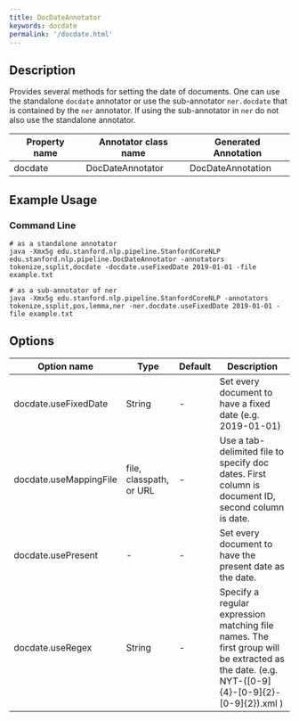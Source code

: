 ```yaml
---
title: DocDateAnnotator 
keywords: docdate
permalink: '/docdate.html'
---
```


## Description

Provides several methods for setting the date of documents. One can use the standalone `docdate` annotator
or use the sub-annotator `ner.docdate` that is contained by the `ner` annotator. If using the sub-annotator
in `ner` do not also use the standalone annotator.

| Property name | Annotator class name | Generated Annotation |
| --- | --- | --- |
| docdate | DocDateAnnotator | DocDateAnnotation |

## Example Usage

### Command Line

```
# as a standalone annotator
java -Xmx5g edu.stanford.nlp.pipeline.StanfordCoreNLP edu.stanford.nlp.pipeline.DocDateAnnotator -annotators tokenize,ssplit,docdate -docdate.useFixedDate 2019-01-01 -file example.txt
```

```
# as a sub-annotator of ner
java -Xmx5g edu.stanford.nlp.pipeline.StanfordCoreNLP -annotators tokenize,ssplit,pos,lemma,ner -ner.docdate.useFixedDate 2019-01-01 -file example.txt
```

## Options

| Option name | Type | Default | Description |
| --- | --- | --- | --- |
| docdate.useFixedDate | String | - | Set every document to have a fixed date (e.g. 2019-01-01) |
| docdate.useMappingFile | file, classpath, or URL | - | Use a tab-delimited file to specify doc dates. First column is document ID, second column is date. |
| docdate.usePresent | - | - | Set every document to have the present date as the date. |
| docdate.useRegex | String | - | Specify a regular expression matching file names. The first group will be extracted as the date. (e.g. NYT-([0-9]{4}-[0-9]{2}-[0-9]{2}).xml ) |


